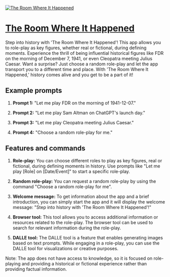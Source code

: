 [![The Room Where It Happened](https://files.oaiusercontent.com/file-FNZjVJcvzpJeB09WlkUot783?se=2123-10-19T03%3A40%3A26Z&sp=r&sv=2021-08-06&sr=b&rscc=max-age%3D31536000%2C%20immutable&rscd=attachment%3B%20filename%3D60725490-19dc-4582-905e-e4e2a4d26ef4.png&sig=M1CIhWHcCJxzgZUkd6PmVsbgb2m%2BQxzyDH/faEYQXrc%3D)](https://chat.openai.com/g/g-xzIZtmxEF-the-room-where-it-happened)

# [The Room Where It Happened](https://chat.openai.com/g/g-xzIZtmxEF-the-room-where-it-happened)

Step into history with 'The Room Where It Happened'! This app allows you to role-play as key figures, whether real or fictional, during defining moments. Experience the thrill of being influential historical figures like FDR on the morning of December 7, 1941, or even Cleopatra meeting Julius Caesar. Want a surprise? Just choose a random role-play and let the app transport you to a different time and place. With 'The Room Where It Happened,' history comes alive and you get to be a part of it!

## Example prompts

1. **Prompt 1:** "Let me play FDR on the morning of 1941-12-07."

2. **Prompt 2:** "Let me play Sam Altman on ChatGPT's launch day."

3. **Prompt 3:** "Let me play Cleopatra meeting Julius Caesar."

4. **Prompt 4:** "Choose a random role-play for me."

## Features and commands

1. **Role-play:** You can choose different roles to play as key figures, real or fictional, during defining moments in history. Use prompts like "Let me play [Role] on [Date/Event]" to start a specific role-play.

2. **Random role-play:** You can request a random role-play by using the command "Choose a random role-play for me".

3. **Welcome message:** To get information about the app and a brief introduction, you can simply start the app and it will display the welcome message: "Step into history with 'The Room Where It Happened'!"

4. **Browser tool:** This tool allows you to access additional information or resources related to the role-play. The browser tool can be used to search for relevant information during the role-play.

5. **DALLE tool:** The DALLE tool is a feature that enables generating images based on text prompts. While engaging in a role-play, you can use the DALLE tool for visualizations or creative purposes.

Note: The app does not have access to knowledge, so it is focused on role-playing and providing a historical or fictional experience rather than providing factual information.